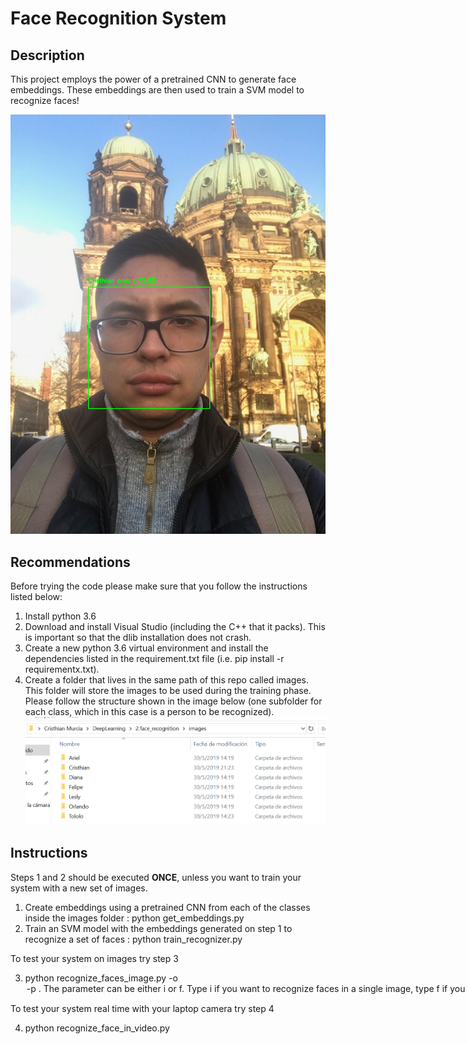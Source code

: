 # Face Recognition System

## Description
This project employs the power of a pretrained CNN to generate face embeddings. These embeddings are then used to train a SVM model to recognize faces!

 ![Recognition](explanation/xd.png)


## Recommendations

Before trying the code please make sure that you follow the instructions listed below:

1. Install python 3.6
2. Download and install Visual Studio (including the C++ that it packs). This is important so that the dlib installation does not crash.
3. Create a new python 3.6 virtual environment and install the dependencies listed in the requirement.txt file (i.e. pip install -r requirementx.txt).
4. Create a folder that lives in the same path of this repo called images. This folder will store the images to be used during the training phase. Please follow the structure shown in the image below (one subfolder for each class, which in this case is a person to be recognized).
 ![images folder structure](explanation/folder_structure.PNG)
 
## Instructions
Steps 1 and 2 should be executed **ONCE**, unless you want to train your system with a new set of images.

1. Create embeddings using a pretrained CNN from each of the classes inside the images folder : python get_embeddings.py
2. Train an SVM model with the embeddings generated on step 1 to recognize a set of faces : python train_recognizer.py

To test your system on images try step 3

3. python recognize_faces_image.py -o <option> -p <path>. The <option> parameter can be either i or f. Type *i* if you want to recognize faces in a single image, type *f* if you want to recognize faces inside a folder containing several images. 
The <path> option is the pointing to the image(s) to be recognized. If you typed i as option, it is expected to be a path pointing to a single file, if you typed f it is expected to be a path pointing to a folder.

To test your system real time with your laptop camera try step 4

4. python recognize_face_in_video.py

